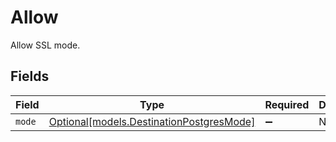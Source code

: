# Allow

Allow SSL mode.


## Fields

| Field                                                                            | Type                                                                             | Required                                                                         | Description                                                                      |
| -------------------------------------------------------------------------------- | -------------------------------------------------------------------------------- | -------------------------------------------------------------------------------- | -------------------------------------------------------------------------------- |
| `mode`                                                                           | [Optional[models.DestinationPostgresMode]](../models/destinationpostgresmode.md) | :heavy_minus_sign:                                                               | N/A                                                                              |